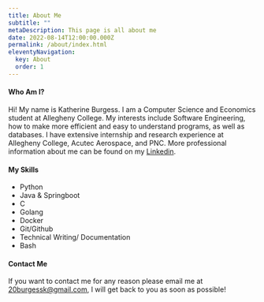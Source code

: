 ```yaml
---
title: About Me
subtitle: ""
metaDescription: This page is all about me
date: 2022-08-14T12:00:00.000Z
permalink: /about/index.html
eleventyNavigation:
  key: About
  order: 1
---
```

#### Who Am I?

Hi! My name is Katherine Burgess. I am a Computer Science and Economics student at Allegheny College. My interests include Software Engineering, how to make more efficient and easy to understand programs, as well as databases. I have extensive internship and research experience at Allegheny College, Acutec Aerospace, and PNC. More professional information about me can be found on my [Linkedin](https://www.linkedin.com/in/katherine-burgess-3869371b6/).

#### My Skills

- Python
- Java & Springboot
- C
- Golang
- Docker
- Git/Github
- Technical Writing/ Documentation
- Bash

#### Contact Me

If you want to contact me for any reason please email me at 20burgessk@gmail.com, I will get back to you as soon as possible!
